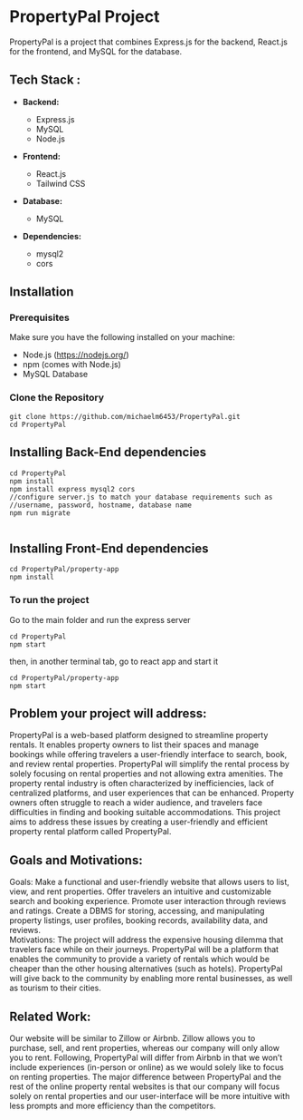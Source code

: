 # PropertyPal Project

PropertyPal is a project that combines Express.js for the backend, React.js for the frontend, and MySQL for the database.

## Tech Stack :

- **Backend:**
  - Express.js
  - MySQL
  - Node.js

- **Frontend:**
  - React.js
  - Tailwind CSS

- **Database:**
  - MySQL

- **Dependencies:**
  - mysql2
  - cors

## Installation

### Prerequisites

Make sure you have the following installed on your machine:

- Node.js (https://nodejs.org/)
- npm (comes with Node.js)
- MySQL Database

### Clone the Repository
```
git clone https://github.com/michaelm6453/PropertyPal.git
cd PropertyPal
```
## Installing Back-End dependencies

```
cd PropertyPal
npm install
npm install express mysql2 cors
//configure server.js to match your database requirements such as
//username, password, hostname, database name
npm run migrate


```

## Installing Front-End dependencies

```
cd PropertyPal/property-app
npm install

```
### To run the project

Go to the main folder and run the express server
```
cd PropertyPal
npm start
```
then, in another terminal tab, go to react app and start it
```
cd PropertyPal/property-app
npm start
```


Problem your project will address:
--
PropertyPal is a web-based platform designed to streamline property rentals. It enables property owners to list their spaces and manage bookings while offering travelers a user-friendly interface to search, book, and review rental properties. PropertyPal will simplify the rental process by solely focusing on rental properties and not allowing extra amenities. The property rental industry is often characterized by inefficiencies, lack of centralized platforms, and user experiences that can be enhanced. Property owners often struggle to reach a wider audience, and travelers face difficulties in finding and booking suitable accommodations. This project aims to address these issues by creating a user-friendly and efficient property rental platform called PropertyPal.

Goals and Motivations: 
--
Goals:
Make a functional and user-friendly website that allows users to list, view, and rent properties.
Offer travelers an intuitive and customizable search and booking experience.
Promote user interaction through reviews and ratings.
Create a DBMS for storing, accessing, and manipulating property listings, user profiles, booking records, availability data, and reviews. 	
Motivations:
The project will address the expensive housing dilemma that travelers face while on their journeys. PropertyPal will be a platform that enables the community to provide a variety of rentals which would be cheaper than the other housing alternatives (such as hotels). PropertyPal will give back to the community by enabling more rental businesses, as well as tourism to their cities. 

Related Work: 
--
Our website will be similar to Zillow or Airbnb. Zillow allows you to purchase, sell, and rent properties, whereas our company will only allow you to rent. Following, PropertyPal will differ from Airbnb in that we won’t include experiences (in-person or online) as we would solely like to focus on renting properties. The major difference between PropertyPal and the rest of the online property rental websites is that our company will focus solely on rental properties and our user-interface will be more intuitive with less prompts and more efficiency than the competitors. 
